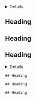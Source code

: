 <details>
  
  ## Heading
</details>
  
  ## Heading
<custom-tag>
  
  ## Heading
</custom-tag>
  
  ## Heading
<details>
	
	## Heading
</details>
	
	## Heading
<custom-tag>
	
	## Heading
</custom-tag>
	
	## Heading

